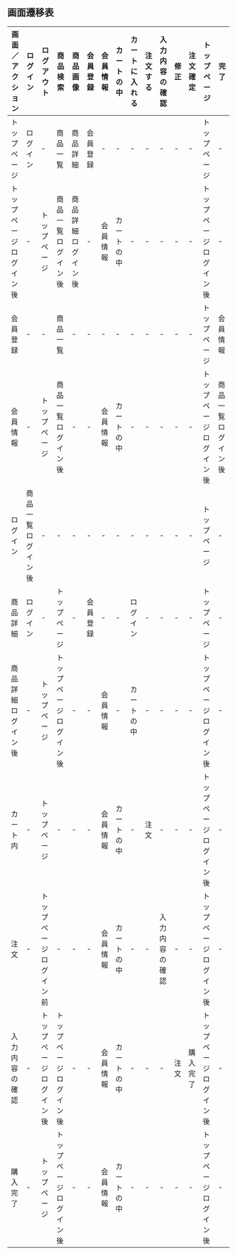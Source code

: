 ## 画面遷移表
|画面／アクション|ログイン|ログアウト|商品検索|商品画像|会員登録|会員情報|カートの中|カートに入れる|注文する|入力内容の確認|修正|注文確定|トップページ|完了|
|----------------|-------|----------|--------|--------|-------|--------|----------|-------------|--------|--------------|----|--------|------------|----|
|トップページ|ログイン|-|商品一覧|商品詳細|会員登録|-|-|-|-|-|-|-|トップページ|-|
|トップページログイン後|-|トップページ|商品一覧ログイン後|商品詳細ログイン後|-|会員情報|カートの中|-|-|-|-|-|トップページログイン後|-|
|会員登録|-|-|商品一覧|-|-|-|-|-|-|-|-|-|トップページ|会員情報|
|会員情報|-|トップぺージ|商品一覧ログイン後|-|-|会員情報|カートの中|-|-|-|-|-|トップページログイン後|商品一覧ログイン後|
|ログイン|商品一覧ログイン後|-|-|-|-|-|-|-|-|-|-|-|トップページ|-|
|商品詳細|ログイン|-|トップぺージ|-|会員登録|-|-|ログイン|-|-|-|-|トップページ|-|
|商品詳細ログイン後|-|トップページ|トップページログイン後|-|-|会員情報|-|カートの中|-|-|-|-|トップページログイン後|-|
|カート内|-|トップページ|-|-|-|会員情報|カートの中|-|注文|-|-|-|トップページログイン後|-|
|注文|-|トップページログイン前|-|-|-|会員情報|カートの中|-|-|入力内容の確認|-|-|トップページログイン後|-|
|入力内容の確認|-|トップページログイン後|トップページログイン後|-|-|会員情報|カートの中|-|-|-|注文|購入完了|トップページログイン後|-|
|購入完了|-|トップページ|トップページログイン後|-|-|会員情報|カートの中|-|-|-|-|-|トップページログイン後|-|
